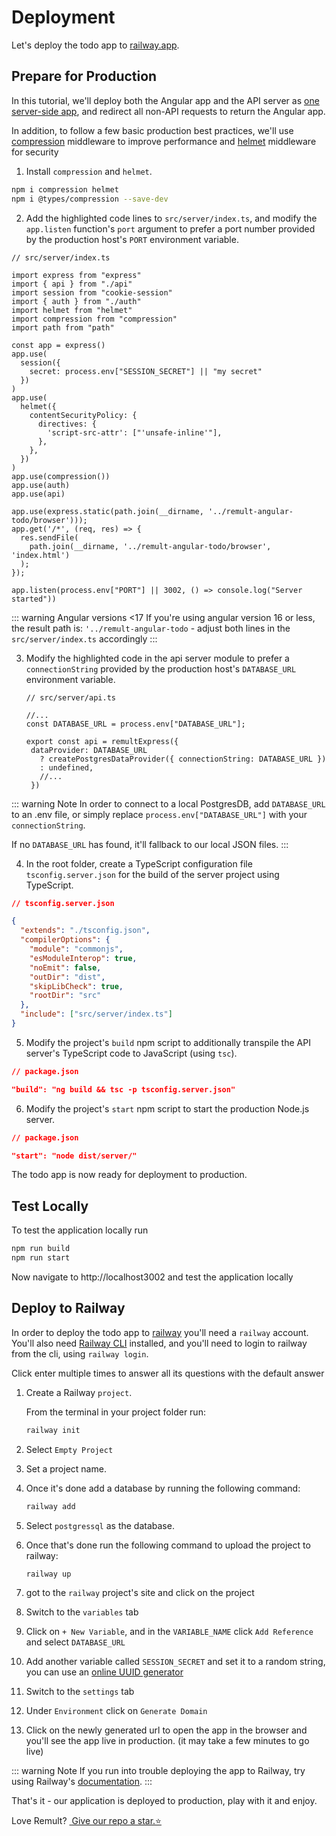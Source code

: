 # Deployment

Let's deploy the todo app to [railway.app](https://railway.app/).

## Prepare for Production

In this tutorial, we'll deploy both the Angular app and the API server as [one server-side app](https://create-react-app.dev/docs/deployment/#other-solutions), and redirect all non-API requests to return the Angular app.

In addition, to follow a few basic production best practices, we'll use [compression](https://www.npmjs.com/package/compression) middleware to improve performance and [helmet](https://www.npmjs.com/package/helmet) middleware for security

1. Install `compression` and `helmet`.

```sh
npm i compression helmet
npm i @types/compression --save-dev
```

2. Add the highlighted code lines to `src/server/index.ts`, and modify the `app.listen` function's `port` argument to prefer a port number provided by the production host's `PORT` environment variable.

```ts{7-9,17-25,29-37}
// src/server/index.ts

import express from "express"
import { api } from "./api"
import session from "cookie-session"
import { auth } from "./auth"
import helmet from "helmet"
import compression from "compression"
import path from "path"

const app = express()
app.use(
  session({
    secret: process.env["SESSION_SECRET"] || "my secret"
  })
)
app.use(
  helmet({
    contentSecurityPolicy: {
      directives: {
        'script-src-attr': ["'unsafe-inline'"],
      },
    },
  })
)
app.use(compression())
app.use(auth)
app.use(api)

app.use(express.static(path.join(__dirname, '../remult-angular-todo/browser')));
app.get('/*', (req, res) => {
  res.sendFile(
    path.join(__dirname, '../remult-angular-todo/browser', 'index.html')
  );
});

app.listen(process.env["PORT"] || 3002, () => console.log("Server started"))
```

::: warning Angular versions <17
If you're using angular version 16 or less, the result path is: `'../remult-angular-todo` - adjust both lines in the `src/server/index.ts` accordingly
:::

3. Modify the highlighted code in the api server module to prefer a `connectionString` provided by the production host's `DATABASE_URL` environment variable.

   ```ts{4,7-9}
   // src/server/api.ts

   //...
   const DATABASE_URL = process.env["DATABASE_URL"];

   export const api = remultExpress({
    dataProvider: DATABASE_URL
      ? createPostgresDataProvider({ connectionString: DATABASE_URL })
      : undefined,
      //...
    })
   ```

::: warning Note
In order to connect to a local PostgresDB, add `DATABASE_URL` to an .env file, or simply replace `process.env["DATABASE_URL"]` with your `connectionString`.

If no `DATABASE_URL` has found, it'll fallback to our local JSON files.
:::

4. In the root folder, create a TypeScript configuration file `tsconfig.server.json` for the build of the server project using TypeScript.

```json
// tsconfig.server.json

{
  "extends": "./tsconfig.json",
  "compilerOptions": {
    "module": "commonjs",
    "esModuleInterop": true,
    "noEmit": false,
    "outDir": "dist",
    "skipLibCheck": true,
    "rootDir": "src"
  },
  "include": ["src/server/index.ts"]
}
```

5. Modify the project's `build` npm script to additionally transpile the API server's TypeScript code to JavaScript (using `tsc`).

```json
// package.json

"build": "ng build && tsc -p tsconfig.server.json"
```

6. Modify the project's `start` npm script to start the production Node.js server.

```json
// package.json

"start": "node dist/server/"
```

The todo app is now ready for deployment to production.

## Test Locally

To test the application locally run

```sh
npm run build
npm run start
```

Now navigate to http://localhost3002 and test the application locally

## Deploy to Railway

In order to deploy the todo app to [railway](https://railway.app/) you'll need a `railway` account. You'll also need [Railway CLI](https://docs.railway.app/develop/cli#npm) installed, and you'll need to login to railway from the cli, using `railway login`.

Click enter multiple times to answer all its questions with the default answer

1. Create a Railway `project`.

   From the terminal in your project folder run:

   ```sh
   railway init
   ```

2. Select `Empty Project`
3. Set a project name.
4. Once it's done add a database by running the following command:
   ```sh
   railway add
   ```
5. Select `postgressql` as the database.
6. Once that's done run the following command to upload the project to railway:
   ```sh
   railway up
   ```
7. got to the `railway` project's site and click on the project
8. Switch to the `variables` tab
9. Click on `+ New Variable`, and in the `VARIABLE_NAME` click `Add Reference` and select `DATABASE_URL`
10. Add another variable called `SESSION_SECRET` and set it to a random string, you can use an [online UUID generator](https://www.uuidgenerator.net/)
11. Switch to the `settings` tab
12. Under `Environment` click on `Generate Domain`
13. Click on the newly generated url to open the app in the browser and you'll see the app live in production. (it may take a few minutes to go live)

::: warning Note
If you run into trouble deploying the app to Railway, try using Railway's [documentation](https://docs.railway.app/deploy/deployments).
:::

That's it - our application is deployed to production, play with it and enjoy.

Love Remult?&nbsp;<a href="https://github.com/remult/remult" target="_blank" rel="noopener"> Give our repo a star.⭐</a>
